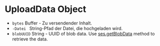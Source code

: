 # UploadData Object

* `bytes` Buffer - Zu versendender Inhalt.
* `-Datei ` String-Pfad der Datei, die hochgeladen wird.
* `blobUUID` String - UUID of blob data. Use [ses.getBlobData](../session.md#sesgetblobdataidentifier-callback) method to retrieve the data.
